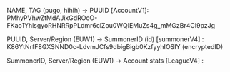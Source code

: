 NAME, TAG (pugo, hihih) &rarr; PUUID [AccountV1]: PMhyPVhwZtMdAJixGdROcO-FKao1YhisgyoRHNRRpPLdmr6clZou0WQIEMuZs4g_mMGzBr4CI9pzJg

PUUID, Server/Region (EUW1) &rarr; SummonerID (id) [summonerV4] : K86YtNrfF8GXSNND0c-LdvmJCfs9dbigBigb0KzfyyhIOSIY (encryptedID)

SummonerID, Server/Region (EUW1) &rarr; Account stats [LeagueV4] : <JSON-DATA>